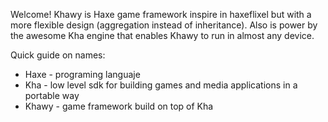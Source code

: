 Welcome! 
Khawy is Haxe game framework inspire in haxeflixel but with a more flexible design (aggregation instead of inheritance). 
Also is power by the awesome Kha engine that enables Khawy to run in almost any device.

Quick guide on names:
- Haxe - programing languaje
- Kha - low level sdk for building games and media applications in a portable way
- Khawy - game framework build on top of Kha



